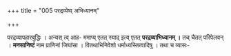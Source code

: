 +++
title = "005 परद्रव्येष्व् अभिध्यानम्"

+++

परद्रव्यापहारबुद्धिः । अन्यस् त्व् आह- ममाप्य् एतत् स्याद् इत्य् एतत् **परद्रव्याभिध्यानम् ।** तच् चैतत् परिपेलवन् । **मनसानिष्टं** नाम प्राणिनां जिघांसा । वितथाभिनिवेशो धर्माध्यस्तित्वादिषु । तथा च व्यासः-